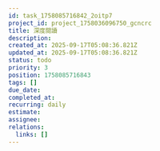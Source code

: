 ```yaml
---
id: task_1758085716842_2oitp7
project_id: project_1758036096750_gcncrc
title: 深度閱讀
description: 
created_at: 2025-09-17T05:08:36.821Z
updated_at: 2025-09-17T05:08:36.821Z
status: todo
priority: 3
position: 1758085716843
tags: []
due_date: 
completed_at: 
recurring: daily
estimate: 
assignee: 
relations:
  links: []
---
```


